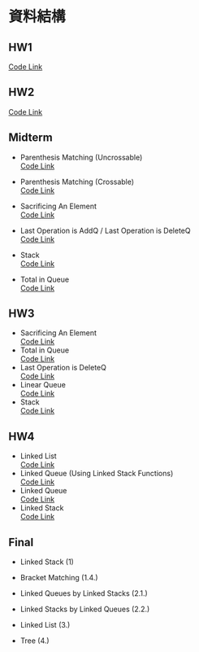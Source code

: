 # 資料結構

## **HW1**  
  [Code Link](https://www.mycompiler.io/view/7KwLLF7XUrf)

## **HW2**  
  [Code Link](https://www.mycompiler.io/view/3h6TQTSs45F)

## Midterm
- Parenthesis Matching (Uncrossable)  
  [Code Link](https://www.mycompiler.io/view/7iesoy6ORl0)

- Parenthesis Matching (Crossable)  
  [Code Link](https://www.mycompiler.io/view/5R6w3Yl9dol)

- Sacrificing An Element  
  [Code Link](https://www.mycompiler.io/view/437XrNFoXXS)

- Last Operation is AddQ / Last Operation is DeleteQ  
  [Code Link](https://www.mycompiler.io/view/8Ghy3PR5RgB)

- Stack  
  [Code Link](https://www.mycompiler.io/view/C6NwNJ0PM77)

- Total in Queue  
  [Code Link](https://www.mycompiler.io/view/JFHd7rD2w8B)

## **HW3**
  - Sacrificing An Element  
    [Code Link](https://www.mycompiler.io/view/J4HgD2mVo6O)
  - Total in Queue  
    [Code Link](https://www.mycompiler.io/view/2zUVopNKXAN)
  - Last Operation is DeleteQ  
    [Code Link](https://www.mycompiler.io/view/LG1ZsmkhN8s)
  - Linear Queue  
    [Code Link](https://www.mycompiler.io/view/Cd8e42mpgS6)
  - Stack  
    [Code Link](https://www.mycompiler.io/view/5A7SsuXfdaC)

## **HW4**
  - Linked List  
    [Code Link](https://www.mycompiler.io/view/CvyVYNXXug5)
  - Linked Queue (Using Linked Stack Functions)  
    [Code Link](https://www.mycompiler.io/view/EaDmsdzdBXi)
  - Linked Queue  
    [Code Link](https://www.mycompiler.io/view/IhjkVhwgMgI)
  - Linked Stack  
    [Code Link](https://www.mycompiler.io/view/84Az3JprLGa)

## Final
- Linked Stack (1)  

- Bracket Matching (1.4.)  

- Linked Queues by Linked Stacks (2.1.)  

- Linked Stacks by Linked Queues (2.2.)  

- Linked List (3.)  

- Tree (4.)  
